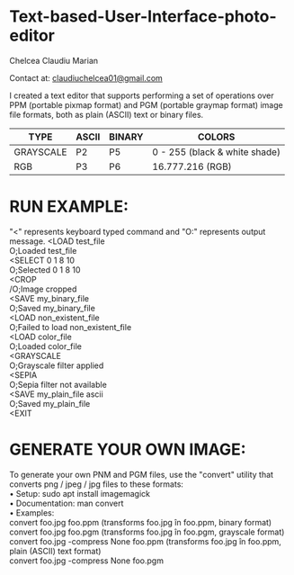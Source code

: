 # Text-based-User-Interface-photo-editor

Chelcea Claudiu Marian

Contact at: claudiuchelcea01@gmail.com

I created a text editor that supports performing a set of operations over PPM (portable pixmap format) and PGM (portable graymap format) image file formats, both as plain (ASCII) text or binary files.

|        TYPE        |        ASCII        |        BINARY       |               COLORS                |
| ------------------ | ------------------- | ------------------- | ----------------------------------- |
|      GRAYSCALE     |         P2          |         P5          |    0 - 255 (black & white shade)    |
|      RGB           |         P3          |         P6          |            16.777.216 (RGB)         |


# RUN EXAMPLE: 
"<" represents keyboard typed command and "O:" represents output message.
<LOAD test_file  <br/>
O;Loaded test_file <br/>
<SELECT 0 1 8 10 <br/>
O;Selected 0 1 8 10 <br/>
<CROP<br/>
/O;Image cropped<br/>
<SAVE my_binary_file<br/>
O;Saved my_binary_file<br/>
<LOAD non_existent_file<br/>
O;Failed to load non_existent_file<br/>
<LOAD color_file<br/>
O;Loaded color_file<br/>
<GRAYSCALE<br/>
O;Grayscale filter applied<br/>
<SEPIA<br/>
O;Sepia filter not available<br/>
<SAVE my_plain_file ascii<br/>
O;Saved my_plain_file<br/>
<EXIT<br/>

# GENERATE YOUR OWN IMAGE:
To generate your own PNM and PGM files, use the "convert" utility that converts png / jpeg / jpg files to these formats:<br/>
• Setup: sudo apt install imagemagick<br/>
• Documentation: man convert<br/>
• Examples:<br/>
    convert foo.jpg foo.ppm (transforms foo.jpg în foo.ppm, binary format)<br/>
    convert foo.jpg foo.pgm (transforms foo.jpg în foo.pgm, grayscale format)<br/>
    convert foo.jpg -compress None foo.ppm (transforms foo.jpg în foo.ppm, plain (ASCII) text format)<br/>
    convert foo.jpg -compress None foo.pgm<br/>
